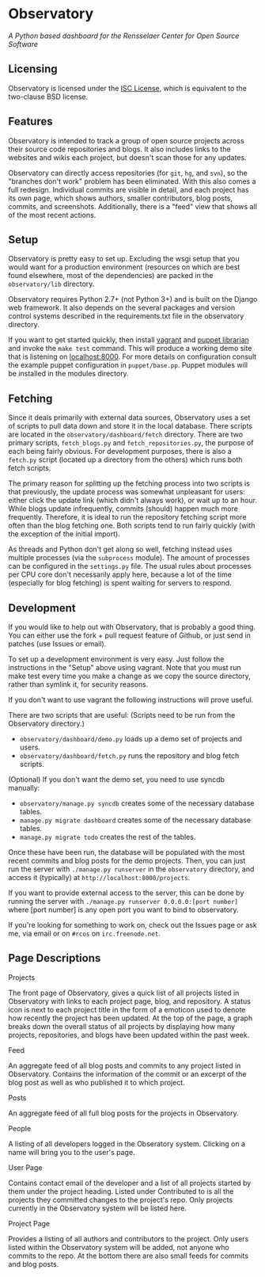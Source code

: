# Observatory
_A Python based dashboard for the Rensselaer Center for Open Source Software_

## Licensing
Observatory is licensed under the
[ISC License](http://en.wikipedia.org/wiki/ISC_license), which is equivalent to
the two-clause BSD license.

## Features
Observatory is intended to track a group of open source projects across
their source code repositories and blogs. It also includes links to the
websites and wikis each project, but doesn't scan those for any updates.

Observatory can directly access repositories (for `git`, `hg`, and `svn`),
so the "branches don't work" problem has been eliminated. With this also comes
a full redesign. Individual commits are visible in detail, and each project
has its own page, which shows authors, smaller contributors, blog posts,
commits, and screenshots. Additionally, there is a "feed" view that shows all
of the most recent actions.

## Setup
Observatory is pretty easy to set up. Excluding the wsgi 
setup that you would want for a production environment (resources on which are
best found elsewhere, most of the dependencies) are packed in the
`observatory/lib` directory.

Observatory requires Python 2.7+ (not Python 3+) and is built on the Django web
framework. It also depends on the several packages and version control systems described in the requirements.txt file in the observatory directory.

If you want to get started quickly, then install [vagrant](http://www.vagrantup.com/) and [puppet librarian](http://librarian-puppet.com/) and invoke the `make test` command. This will produce a working demo site that is listening on [localhost:8000](http://localhost:8000). For more details on configuration consult the example puppet configuration in `puppet/base.pp`. Puppet modules will be installed in the modules directory.

## Fetching
Since it deals primarily with external data sources, Observatory uses a set of
scripts to pull data down and store it in the local database. There scripts are
located in the `observatory/dashboard/fetch` directory. There are two primary
scripts, `fetch_blogs.py` and `fetch_repositories.py`, the purpose of each
being fairly obvious. For development purposes, there is also a `fetch.py`
script (located up a directory from the others) which runs both fetch scripts.

The primary reason for splitting up the fetching process into two scripts is
that previously, the update process was somewhat unpleasant for users: either
click the update link (which didn't always work), or wait up to an hour. While
blogs update infrequently, commits (should) happen much more frequently.
Therefore, it is ideal to run the repository fetching script more often than
the blog fetching one. Both scripts tend to run fairly quickly (with the
exception of the initial import).

As threads and Python don't get along so well, fetching instead uses multiple
processes (via the `subprocess` module). The amount of processes can be
configured in the `settings.py` file. The usual rules about processes per CPU
core don't necessarily apply here, because a lot of the time (especially for
blog fetching) is spent waiting for servers to respond.

## Development
If you would like to help out with Observatory, that is probably a good thing.
You can either use the fork + pull request feature of Github, or just send in
patches (use Issues or email).

To set up a development environment is very easy. Just follow the instructions
in the "Setup" above using vagrant. Note that you must run make test every time you make a change as we copy the source directory, rather than symlink it, for security reasons.

If you don't want to use vagrant the following instructions will prove useful.

There are two scripts that are useful:
(Scripts need to be run from the Observatory directory.)

* `observatory/dashboard/demo.py` loads up a demo set of projects and users.
* `observatory/dashboard/fetch.py` runs the repository and blog fetch scripts.

(Optional) If you don't want the demo set, you need to use syncdb manually:

* `observatory/manage.py syncdb`  creates some of the necessary database tables.
* `manage.py migrate dashboard` creates some of the necessary database tables.
* `manage.py migrate todo` creates the rest of the tables.

Once these have been run, the database will be populated with the most
recent commits and blog posts for the demo projects. Then, you can just run the
server with `./manage.py runserver` in the `observatory` directory, and access
it (typically) at `http://localhost:8000/projects`.

If you want to provide external access to the server, this can be done by
running the server with `./manage.py runserver 0.0.0.0:[port number]` where
[port number] is any open port you want to bind to observatory.

If you're looking for something to work on, check out the Issues page or ask
me, via email or on `#rcos` on `irc.freenode.net`.

## Page Descriptions
Projects

The front page of Observatory, gives a quick list of all projects listed in 
Observatory with links to each project page, blog, and repository. A status 
icon is next to each project title in the form of a emoticon used to denote how
recently the project has been updated. At the top of the page, a graph breaks 
down the overall status of all projects by displaying how many projects, 
repositories, and blogs have been updated within the past week.

Feed

An aggregate feed of all blog posts and commits to any project listed in 
Observatory. Contains the information of the commit or an excerpt of the blog 
post as well as who published it to which project.

Posts

An aggregate feed of all full blog posts for the projects in Observatory.

People

A listing of all developers logged in the Obseratory system. Clicking on a 
name will bring you to the user's page.

User Page

Contains contact email of the developer and a list of all projects started by 
them under the project heading. Listed under Contributed to is all the 
projects they committed changes to the project's repo. Only projects currently 
in the Observatory system will be listed here.

Project Page

Provides a listing of all authors and contributors to the project. Only users 
listed within the Observatory system will be added, not anyone who commits to 
the repo. At the bottom there are also small feeds for commits and blog posts.
